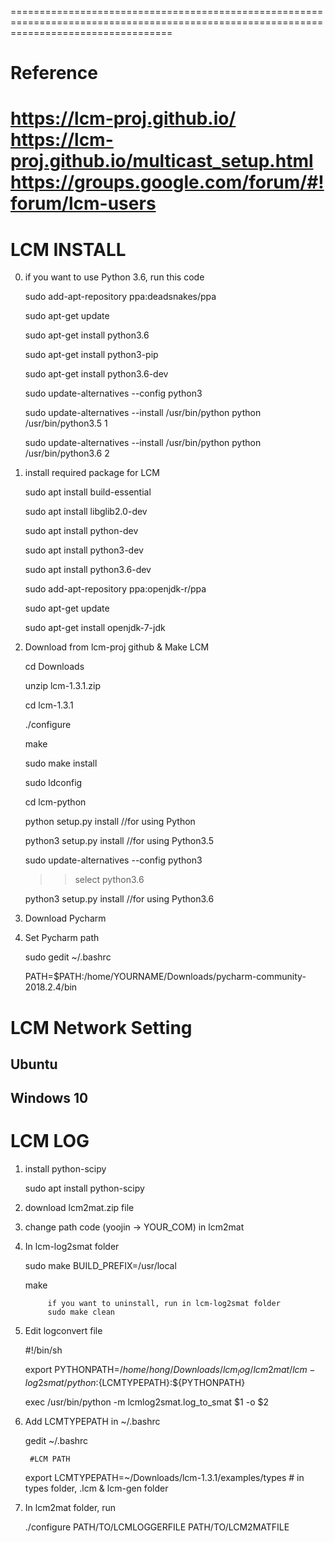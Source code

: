 ========================================================================================================================================
# Reference
https://lcm-proj.github.io/
https://lcm-proj.github.io/multicast_setup.html
https://groups.google.com/forum/#!forum/lcm-users
========================================================================================================================================

# LCM INSTALL

0. if you want to use Python 3.6, run this code
	
	sudo add-apt-repository ppa:deadsnakes/ppa
	
	sudo apt-get update
	
	sudo apt-get install python3.6
	
	sudo apt-get install python3-pip
	
	sudo apt-get install python3.6-dev
	
	sudo update-alternatives --config python3
	
	sudo update-alternatives --install /usr/bin/python python /usr/bin/python3.5 1
	
	sudo update-alternatives --install /usr/bin/python python /usr/bin/python3.6 2

1. install required package for LCM

	sudo apt install build-essential
	
	sudo apt install libglib2.0-dev
	
	sudo apt install python-dev
	
	sudo apt install python3-dev
 	
	sudo apt install python3.6-dev
	
	sudo add-apt-repository ppa:openjdk-r/ppa
	
	sudo apt-get update
	
	sudo apt-get install openjdk-7-jdk
  
  
2. Download from lcm-proj github & Make LCM
	
	cd Downloads
	
	unzip lcm-1.3.1.zip
  	
	cd lcm-1.3.1
  	
	./configure
  	
	make
  	
	sudo make install
  	
	sudo ldconfig
  	
	cd lcm-python
  	
	python setup.py install     //for using Python
  	
	python3 setup.py install    //for using Python3.5
  	
	sudo update-alternatives --config python3
    	
	>> select python3.6
  	
	python3 setup.py install    //for using Python3.6
  
3. Download Pycharm

4. Set Pycharm path
  	
	sudo gedit ~/.bashrc
	
	PATH=$PATH:/home/YOURNAME/Downloads/pycharm-community-2018.2.4/bin


# LCM Network Setting
## Ubuntu
## Windows 10


# LCM LOG

1. install python-scipy
	
	sudo apt install python-scipy

2. download lcm2mat.zip file

3. change path code (yoojin -> YOUR_COM) in lcm2mat

4. In lcm-log2smat folder
  	
	sudo make BUILD_PREFIX=/usr/local
  	
	make
  
    		if you want to uninstall, run in lcm-log2smat folder
    		sudo make clean
    
5. Edit logconvert file
  	
	#!/bin/sh
  	
	export PYTHONPATH=$/home/hong/Downloads/lcm_log/lcm2mat/lcm-log2smat/python:${LCMTYPEPATH}:${PYTHONPATH}
  	
	exec /usr/bin/python -m lcmlog2smat.log_to_smat $1 -o $2
  
6. Add LCMTYPEPATH in ~/.bashrc
  	
	gedit ~/.bashrc
  
    	#LCM PATH
    	
	export LCMTYPEPATH=~/Downloads/lcm-1.3.1/examples/types  # in types folder, .lcm & lcm-gen folder
  
7. In lcm2mat folder, run 
  	
	./configure PATH/TO/LCMLOGGERFILE PATH/TO/LCM2MATFILE


